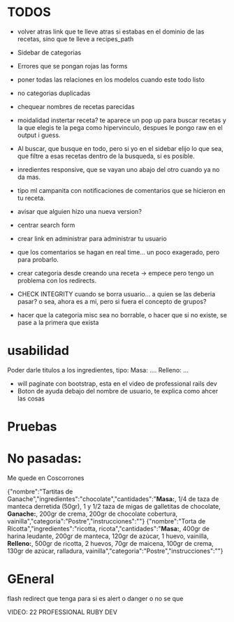 # TODOS


* volver atras link que te lleve atras si estabas en el dominio de las recetas, sino que te lleve a recipes_path



* Sidebar de categorias
* Errores que se pongan rojas las forms

* poner todas las relaciones en los modelos cuando este todo listo
* no categorias duplicadas
* chequear nombres de recetas parecidas

* moidalidad instertar receta? te aparece un pop up para buscar recetas y la que elegis te la pega como hipervinculo, despues le pongo raw en el output i guess.

* Al buscar, que busque en todo, pero si yo en el sidebar elijo lo que sea, que filtre a esas recetas dentro de la busqueda, si es posible.

* inredientes responsive, que se vayan uno abajo del otro cuando ya no da mas.
* tipo ml campanita con notificaciones de comentarios que se hicieron en tu receta.
* avisar que alguien hizo una nueva version?
* centrar search form

* crear link en administrar para administrar tu usuario

* que los comentarios se hagan en real time... un poco exagerado, pero para probarlo.

* crear categoria desde creando una receta -> empece pero tengo un problema con los redirects.

* CHECK INTEGRITY cuando se borra usuario... a quien se las deberia pasar? o sea, ahora es a mi, pero si fuera el concepto de grupos?

* hacer que la categoria misc sea no borrable, o hacer que si no existe, se pase a la primera que exista


# usabilidad
Poder darle titulos a los ingredientes, tipo: Masa: .... Relleno: ...
* will paginate con bootstrap, esta en el video de professional rails dev
* Boton de ayuda debajo del nombre de usuario, te explica como ahcer las cosas




# Pruebas




# No pasadas:
Me quede en Coscorrones

{"nombre":"Tartitas de Ganache","ingredientes":"chocolate","cantidades":"<b>Masa:</b>, 1/4 de taza de manteca derretida (50gr), 1 y 1/2 taza de migas de galletitas de chocolate, <b>Ganache:</b>, 200gr de crema, 200gr de chocolate cobertura, vainilla","categoria":"Postre","instrucciones":""}
{"nombre":"Torta de Ricotta","ingredientes":"ricotta, ricota","cantidades":"<b>Masa:</b>, 400gr de harina leudante, 200gr de manteca, 120gr de azúcar, 1 huevo, vainilla, <b>Relleno:</b>, 500gr de ricotta, 2 huevos, 70gr de maicena, 100gr de crema, 130gr de azúcar, ralladura, vainilla","categoria":"Postre","instrucciones":""}

# GEneral
flash redirect que tenga para si es alert o danger o no se que

VIDEO: 22 PROFESSIONAL RUBY DEV
